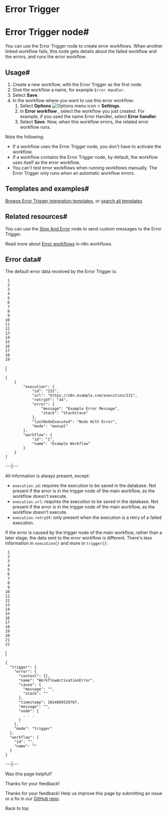 # Error Trigger

[ ](https://github.com/n8n-io/n8n-docs/edit/main/docs/integrations/builtin/core-nodes/n8n-nodes-base.errortrigger.md "Edit this page")

# Error Trigger node#

You can use the Error Trigger node to create error workflows. When another linked workflow fails, this node gets details about the failed workflow and the errors, and runs the error workflow.

## Usage#

  1. Create a new workflow, with the Error Trigger as the first node. 
  2. Give the workflow a name, for example `Error Handler`. 
  3. Select **Save**.
  4. In the workflow where you want to use this error workflow:
     1. Select **Options** ![Options menu icon](../../../../_images/common-icons/three-dot-options-menu.png) > **Settings**.
     2. In **Error workflow** , select the workflow you just created. For example, if you used the name Error Handler, select **Error handler**.
     3. Select **Save**. Now, when this workflow errors, the related error workflow runs.



Note the following:

  * If a workflow uses the Error Trigger node, you don't have to activate the workflow.
  * If a workflow contains the Error Trigger node, by default, the workflow uses itself as the error workflow.
  * You can't test error workflows when running workflows manually. The Error Trigger only runs when an automatic workflow errors.



## Templates and examples#

[Browse Error Trigger integration templates](https://n8n.io/integrations/error-trigger/), or [search all templates](https://n8n.io/workflows/)

## Related resources#

You can use the [Stop And Error](../n8n-nodes-base.stopanderror/) node to send custom messages to the Error Trigger.

Read more about [Error workflows](../../../../flow-logic/error-handling/) in n8n workflows. 

## Error data#

The default error data received by the Error Trigger is:
    
    
     1
     2
     3
     4
     5
     6
     7
     8
     9
    10
    11
    12
    13
    14
    15
    16
    17
    18
    19

| 
    
    
    [
    	{
    		"execution": {
    			"id": "231",
    			"url": "https://n8n.example.com/execution/231",
    			"retryOf": "34",
    			"error": {
    				"message": "Example Error Message",
    				"stack": "Stacktrace"
    			},
    			"lastNodeExecuted": "Node With Error",
    			"mode": "manual"
    		},
    		"workflow": {
    			"id": "1",
    			"name": "Example Workflow"
    		}
    	}
    ]
      
  
---|---  
  
All information is always present, except:

  * `execution.id`: requires the execution to be saved in the database. Not present if the error is in the trigger node of the main workflow, as the workflow doesn't execute.
  * `execution.url`: requires the execution to be saved in the database. Not present if the error is in the trigger node of the main workflow, as the workflow doesn't execute.
  * `execution.retryOf`: only present when the execution is a retry of a failed execution.



If the error is caused by the trigger node of the main workflow, rather than a later stage, the data sent to the error workflow is different. There's less information in `execution{}` and more in `trigger{}`:
    
    
     1
     2
     3
     4
     5
     6
     7
     8
     9
    10
    11
    12
    13
    14
    15
    16
    17
    18
    19
    20
    21
    22

| 
    
    
    {
      "trigger": {
        "error": {
          "context": {},
          "name": "WorkflowActivationError",
          "cause": {
            "message": "",
            "stack": ""
          },
          "timestamp": 1654609328787,
          "message": "",
          "node": {
            . . . 
          }
        },
        "mode": "trigger"
      },
      "workflow": {
        "id": "",
        "name": ""
      }
    }
      
  
---|---  
  
Was this page helpful? 

Thanks for your feedback! 

Thanks for your feedback! Help us improve this page by submitting an issue or a fix in our [GitHub repo](https://github.com/n8n-io/n8n-docs). 

Back to top 
